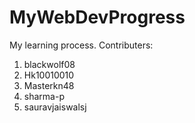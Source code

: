 # MyWebDevProgress
My learning process.
Contributers:
1. blackwolf08
2. Hk10010010
3. Masterkn48
4. sharma-p
5. sauravjaiswalsj

